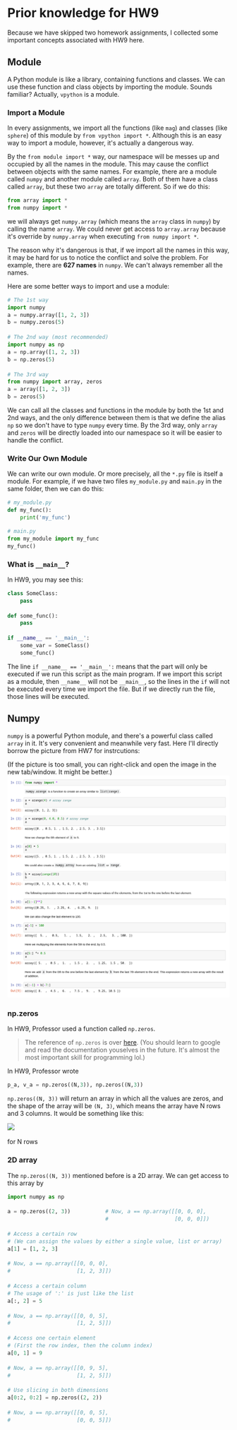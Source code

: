 # Prior knowledge for HW9

Because we have skipped two homework assignments, I collected some important concepts associated with HW9 here.

## Module

A Python module is like a library, containing functions and classes. We can use these function and class objects by importing the module. Sounds familiar? Actually, `vpython` is a module. 

### Import a Module

In every assignments, we import all the functions (like `mag`) and classes (like `sphere`) of this module by `from vpython import *`. Although this is an easy way to import a module, however, it's actually a dangerous way.

By the `from module import *` way, our namespace will be messes up and occupied by all the names in the module. This may cause the conflict between objects with the same names. For example, there are a module called `numpy` and another module called `array`. Both of them have a class called `array`, but these two `array` are totally different. So if we do this:

```python
from array import *
from numpy import *
```

we will always get `numpy.array` (which means the `array` class in `numpy`) by calling the name `array`. We could never get access to `array.array` because it's override by `numpy.array` when executing `from numpy import *`. 

The reason why it's dangerous is that, if we import all the names in this way, it may be hard for us to notice the conflict and solve the problem. For example, there are **627 names** in `numpy`. We can't always remember all the names.

Here are some better ways to import and use a module:

```python
# The 1st way
import numpy
a = numpy.array([1, 2, 3])
b = numpy.zeros(5)

# The 2nd way (most recommended)
import numpy as np
a = np.array([1, 2, 3])
b = np.zeros(5)

# The 3rd way
from numpy import array, zeros
a = array([1, 2, 3])
b = zeros(5)
```

We can call all the classes and functions in the module by both the 1st and 2nd ways, and the only difference between them is that we define the alias `np` so we don't have to type `numpy` every time. By the 3rd way, only `array` and `zeros` will be directly loaded into our namespace so it will be easier to handle the conflict.

### Write Our Own Module

We can write our own module. Or more precisely, all the `*.py` file is itself a module. For example, if we have two files `my_module.py` and `main.py` in the same folder, then we can do this:

```python
# my_module.py
def my_func():
    print('my_func')
```

```python
# main.py
from my_module import my_func
my_func()
```

### What is `__main__`?

In HW9, you may see this:

```python
class SomeClass:
    pass
    
def some_func():
    pass
    
if __name__ == '__main__':
    some_var = SomeClass()
    some_func()
```

The line `if __name__ == '__main__':` means that the part will only be executed if we run this script as the main program. If we import this script as a module, then `__name__` will not be `__main__`, so the lines in the `if` will not be executed every time we import the file. But if we directly run the file, those lines will be executed.

## Numpy

`numpy` is a powerful Python module, and there's a powerful class called `array` in it. It's very convenient and meanwhile very fast. Here I'll directly borrow the picture from HW7 for instrcutions:

(If the picture is too small, you can right-click and open the image in the new tab/window. It might be better.)
![image](../hw7/pic/numpy_array.png)

### np.zeros

In HW9, Professor used a function called `np.zeros`.

> The reference of `np.zeros` is over [here](https://docs.scipy.org/doc/numpy-1.15.0/reference/generated/numpy.zeros.html). (You should learn to google and read the documentation youselves in the future. It's almost the most important skill for programming lol.)

In HW9, Professor wrote 

```python
p_a, v_a = np.zeros((N,3)), np.zeros((N,3))
```

`np.zeros((N, 3))` will return an array in which all the values are zeros, and the shape of the array will be `(N, 3)`, which means the array have N rows and 3 columns. It would be something like this:

<img src="https://latex.codecogs.com/gif.latex?\dpi{300}&space;\begin{pmatrix}&space;0.0&space;&&space;0.0&space;&&space;0.0\\&space;0.0&space;&&space;0.0&space;&&space;0.0\\&space;0.0&space;&&space;0.0&space;&&space;0.0\\&space;...&space;&&space;...&space;&&space;...&space;\end{pmatrix}" height="120"/>

for N rows

### 2D array

The `np.zeros((N, 3))` mentioned before is a 2D array. We can get access to this array by

```python
import numpy as np

a = np.zeros((2, 3))           # Now, a == np.array([[0, 0, 0],
                               #                     [0, 0, 0]])

# Access a certain row
# (We can assign the values by either a single value, list or array)
a[1] = [1, 2, 3]

# Now, a == np.array([[0, 0, 0],
#                     [1, 2, 3]])

# Access a certain column
# The usage of ':' is just like the list
a[:, 2] = 5

# Now, a == np.array([[0, 0, 5],
#                     [1, 2, 5]])

# Access one certain element
# (First the row index, then the column index)
a[0, 1] = 9

# Now, a == np.array([[0, 9, 5],
#                     [1, 2, 5]])

# Use slicing in both dimensions
a[0:2, 0:2] = np.zeros((2, 2))

# Now, a == np.array([[0, 0, 5],
#                     [0, 0, 5]])
``` 
